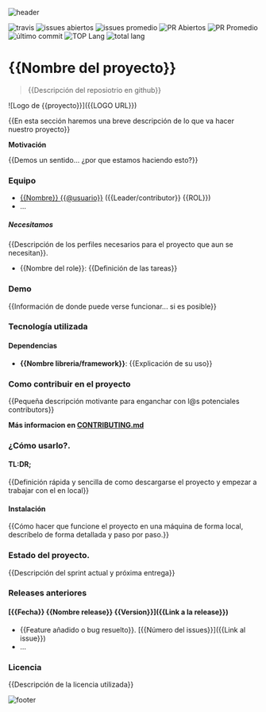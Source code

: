 ![header](img/OSW-project-GitHub-template-header.jpg)




![travis](https://img.shields.io/travis/{{USER}}/{{REPO}}.svg)
![issues abiertos](https://img.shields.io/github/issues/{{USER}}/{{REPO}}.svg)
![issues promedio](https://img.shields.io/issuestats/i/github/{{USER}}/{{REPO}}.svg)
![PR Abiertos](https://img.shields.io/github/issues-pr/{{USER}}/{{REPO}}.svg)
![PR Promedio](https://img.shields.io/issuestats/p/github/{{USER}}/{{REPO}}.svg)
![último commit](https://img.shields.io/github/last-commit/{{USER}}/{{REPO}}/{{RAMA}}.svg)
![TOP Lang](https://img.shields.io/github/languages/top/{{USER}}/{{REPO}}.svg)
![total lang](https://img.shields.io/github/languages/count/{{USER}}/{{REPO}}.svg)

# {{Nombre del proyecto}}

> {{Descripción del reposiotrio en github}}

![Logo de {{proyecto}}]({{LOGO URL}})

{{En esta sección haremos una breve descripción de lo que va hacer nuestro proyecto}}

**Motivación**

{{Demos un sentido... ¿por que estamos haciendo esto?}}

### Equipo

 - [{{Nombre}} {{@usuario}}](ghitub.com/integrante1) ({{Leader/contributor}} {{ROL}})
 - ...

##### Necesitamos

{{Descripción de los perfiles necesarios para el proyecto que aun se necesitan}}.

 - {{Nombre del role}}: {{Definición de las tareas}}

### Demo

{{Información de donde puede verse funcionar... si es posible}}

### Tecnología utilizada

#### Dependencias
- **{{Nombre libreria/framework}}**: {{Explicación de su uso}}

### Como contribuir en el proyecto
{{Pequeña descripción motivante para enganchar con l@s potenciales contributors}}

**Más informacion en [CONTRIBUTING.md](CONTRIBUTING.md)**

### ¿Cómo usarlo?.

#### TL:DR;

{{Definición rápida y sencilla de como descargarse el proyecto y empezar a trabajar con el en local}}

#### Instalación

{{Cómo hacer que funcione el proyecto en una máquina de forma local, descríbelo de forma detallada y paso por paso.}}


### Estado del proyecto.

{{Descripción del sprint actual y próxima entrega}}


### Releases anteriores

#### [{{Fecha}} {{Nombre release}} {{Version}}]({{Link a la release}})
- {{Feature añadido o bug resuelto}}. [{{Número del issues}}]({{Link al issue}})
- ...

### Licencia

{{Descripción de la licencia utilizada}}




![footer](img/OSW-project-GitHub-template-footer.jpg)